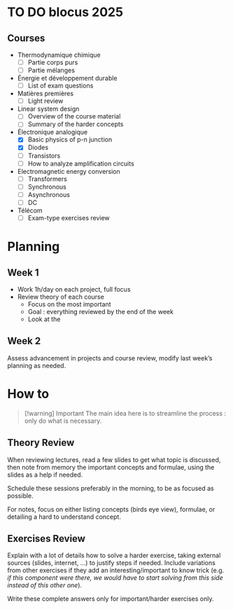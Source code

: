 # TO DO blocus 2025

## Courses

- Thermodynamique chimique
    - [ ] Partie corps purs
    - [ ] Partie mélanges
- Énergie et développement durable
    - [ ] List of exam questions
- Matières premières
    - [ ] Light review
- Linear system design
    - [ ] Overview of the course material
    - [ ] Summary of the harder concepts
- Électronique analogique
    - [x] Basic physics of p-n junction
    - [x] Diodes
    - [ ] Transistors
    - [ ] How to analyze amplification circuits
- Electromagnetic energy conversion
    - [ ] Transformers
    - [ ] Synchronous
    - [ ] Asynchronous
    - [ ] DC
- Télécom
    - [ ] Exam-type exercises review

# Planning

## Week 1

- Work 1h/day on each project, full focus
- Review theory of each course
    - Focus on the most important
    - Goal : everything reviewed by the end of the week
    - Look at the

## Week 2

Assess advancement in projects and course review, modify last week’s planning as needed.

# How to

> [!warning] Important
> The main idea here is to streamline the process : only do what is necessary.

## Theory Review

When reviewing lectures, read a few slides to get what topic is discussed, then note from memory the important concepts and formulae, using the slides as a help if needed.

Schedule these sessions preferably in the morning, to be as focused as possible.

For notes, focus on either listing concepts (birds eye view), formulae, or detailing a hard to understand concept.

## Exercises Review

Explain with a lot of details how to solve a harder exercise, taking external sources (slides, internet, …) to justify steps if needed.
Include variations from other exercises if they add an interesting/important to know trick (e.g. _if this component were there, we would have to start solving from this side instead of this other one_).

Write these complete answers only for important/harder exercises only.
